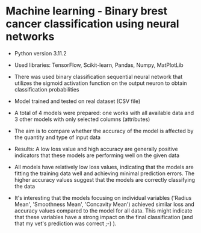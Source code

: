 # Machine learning - Binary brest cancer classification using neural networks

* Python version 3.11.2
* Used libraries: TensorFlow, Scikit-learn, Pandas, Numpy, MatPlotLib
* There was used binary classification sequential neural network that utilizes the sigmoid activation function on the output neuron to obtain classification probabilities
* Model trained and tested on real dataset (CSV file)
* A total of 4 models were prepared: one works with all available data and 3 other models with only selected columns (attributes)
* The aim is to compare whether the accuracy of the model is affected by the quantity and type of input data

* Results: A low loss value and high accuracy are generally positive indicators that these models are performing well on the given data
* All models have relatively low loss values, indicating that the models are fitting the training data well and achieving minimal prediction errors. The higher accuracy values suggest that the models are correctly classifying the data

* It's interesting that the models focusing on individual variables ('Radius Mean', 'Smoothness Mean', 'Concavity Mean') achieved similar loss and accuracy values compared to the model for all data. This might indicate that these variables have a strong impact on the final classification (and that my vet's prediction was correct ;-) ).

